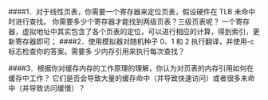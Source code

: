 ####1．对于线性页表，你需要一个寄存器来定位页表，假设硬件在 TLB 未命中时进行查找。
你需要多少个寄存器才能找到两级页表？三级页表呢？
一个寄存器，虚拟地址中其实包含了各个页表的定位，可以进行相应的计算，得到索引，更新寄存器即可；
####2．使用模拟器对随机种子 0、1 和 2 执行翻译，并使用-c 标志检查你的答案。需要多
少内存引用来执行每次查找？

####3．根据你对缓存内存的工作原理的理解，你认为对页表的内存引用如何在缓存中工作？
它们是否会导致大量的缓存命中（并导致快速访问）或者很多未命中（并导致访问缓慢）？
